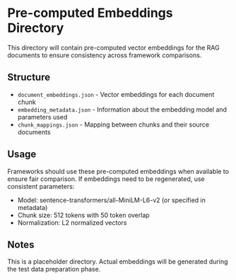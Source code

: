 # Pre-computed Embeddings Directory

This directory will contain pre-computed vector embeddings for the RAG documents to ensure consistency across framework comparisons.

## Structure

- `document_embeddings.json` - Vector embeddings for each document chunk
- `embedding_metadata.json` - Information about the embedding model and parameters used
- `chunk_mappings.json` - Mapping between chunks and their source documents

## Usage

Frameworks should use these pre-computed embeddings when available to ensure fair comparison. If embeddings need to be regenerated, use consistent parameters:

- Model: sentence-transformers/all-MiniLM-L6-v2 (or specified in metadata)
- Chunk size: 512 tokens with 50 token overlap
- Normalization: L2 normalized vectors

## Notes

This is a placeholder directory. Actual embeddings will be generated during the test data preparation phase.
